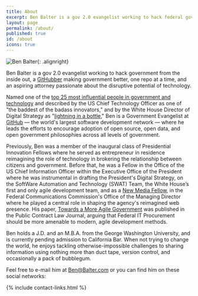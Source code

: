 ```yaml
---
title: About
excerpt: Ben Balter is a gov 2.0 evangelist working to hack federal government from the inside out, an open-source developer passionate about the disruptive power of technology, and a J.D./M.B.A. candidate at the George Washington University.
layout: page
permalink: /about/
published: true
id: /about
icons: true
---
```


![Ben Balter](http://www.gravatar.com/avatar/ea353bd28baa1aefaefae736a19fcf2a.png?size=250){: .alignright}

Ben Balter is a gov 2.0 evangelist working to hack government from the inside out, a [GitHubber](http://github.com/home) making government better, one repo at a time, and an aspiring attorney passionate about the disruptive potential of technology.

Named one of the [top 25 most influential people in government and technology](http://fedscoop.com/top-federal-it-and-tech-folks-under-40/) and described by the US Chief Technology Officer as one of "the baddest of the badass innovators," and by the White House Director of Digital Strategy as "[lightning in a bottle](http://www.youtube.com/watch?v=uhtlOYOhE8w#t=51m12s)," Ben is a Government Evangelist at [GitHub](http://www.youtube.com/watch?v=l_T3XEgXl14) — the world's largest software development network — where he leads the efforts to encourage adoption of open source, open data, and open government philosophies across all levels of government.

Previously, Ben was a member of the inaugural class of Presidential Innovation Fellows where he served as entrepreneur in residence reimagining the role of technology in brokering the relationship between citizens and government. Before that, he was a Fellow in the Office of the US Chief Information Officer within the Executive Office of the President where he was instrumental in drafting the President's Digital Strategy, on the SoftWare Automation and Technology (SWAT) Team, the White House’s first and only agile development team, and as a [New Media Fellow](http://reboot.fcc.gov/blog/?authorId=593709), in the Federal Communications Commission's Office of the Managing Director where he played a central role in shaping the agency's reimagined web presence. His paper, [Towards a More Agile Government](http://ben.balter.com/2011/11/29/towards-a-more-agile-government/) was published in the Public Contract Law Journal, arguing that Federal IT Procurement should be more amenable to modern, agile development methods.

Ben holds a J.D. and an M.B.A. from the George Washington University, and is currently pending admission to California Bar. When not trying to change the world, he enjoys tackling otherwise-impossible challenges to sharing information using nothing more than duct tape, version control, and occasionally a pack of bubblegum.

Feel free to e-mail him at <Ben@Balter.com> or you can find him on these social networks:

{% include contact-links.html %}
